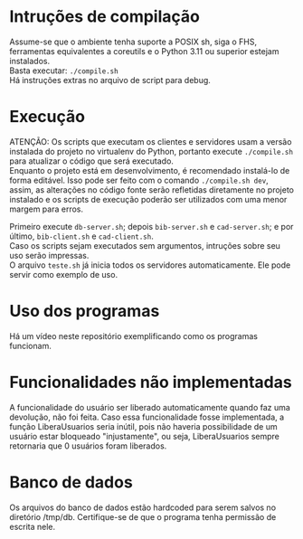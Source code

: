 # Intruções de compilação
Assume-se que o ambiente tenha suporte a POSIX sh, siga o FHS, ferramentas equivalentes a coreutils e o Python 3.11 ou superior estejam instalados.  
Basta executar: `./compile.sh`  
Há instruções extras no arquivo de script para debug.  

# Execução
ATENÇÃO: Os scripts que executam os clientes e servidores usam a versão
instalada do projeto no virtualenv do Python, portanto execute `./compile.sh`
para atualizar o código que será executado.  
Enquanto o projeto está em desenvolvimento, é recomendado instalá-lo de forma
editável. Isso pode ser feito com o comando `./compile.sh dev`, assim, as
alterações no código fonte serão refletidas diretamente no projeto instalado e
os scripts de execução poderão ser utilizados com uma menor margem para erros.  

Primeiro execute `db-server.sh`; depois `bib-server.sh` e `cad-server.sh`; e por último, `bib-client.sh` e `cad-client.sh`.  
Caso os scripts sejam executados sem argumentos, intruções sobre seu uso serão impressas.  
O arquivo `teste.sh` já inicia todos os servidores automaticamente. Ele pode servir como exemplo de uso.  

# Uso dos programas
Há um vídeo neste repositório exemplificando como os programas funcionam.

# Funcionalidades não implementadas
A funcionalidade do usuário ser liberado automaticamente quando faz uma devolução, não foi feita. Caso essa funcionalidade
fosse implementada, a função LiberaUsuarios seria inútil, pois não haveria possibilidade de um usuário estar bloqueado
"injustamente", ou seja, LiberaUsuarios sempre retornaria que 0 usuários foram liberados.

# Banco de dados
Os arquivos do banco de dados estão hardcoded para serem salvos no diretório /tmp/db. Certifique-se de que o programa tenha
permissão de escrita nele.